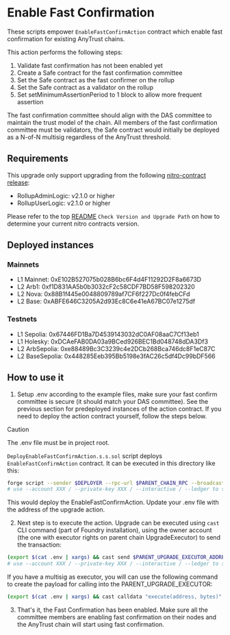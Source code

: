 # Enable Fast Confirmation
These scripts empower `EnableFastConfirmAction` contract which enable fast confirmation for existing AnyTrust chains.

This action performs the following steps:

1. Validate fast confirmation has not been enabled yet
1. Create a Safe contract for the fast confirmation committee
1. Set the Safe contract as the fast confirmer on the rollup
1. Set the Safe contract as a validator on the rollup
1. Set setMinimumAssertionPeriod to 1 block to allow more frequent assertion

The fast confirmation committee should align with the DAS committee to maintain the trust model of the chain. All members of the fast confirmation committee must be validators, the Safe contract would initially be deployed as a N-of-N multisig regardless of the AnyTrust threshold.

## Requirements

This upgrade only support upgrading from the following [nitro-contract release](https://github.com/OffchainLabs/nitro-contracts/releases):

- RollupAdminLogic: v2.1.0 or higher
- RollupUserLogic: v2.1.0 or higher

Please refer to the top [README](../../README.md) `Check Version and Upgrade Path` on how to determine your current nitro contracts version.

## Deployed instances

### Mainnets
- L1 Mainnet: 0xE102B527075b028B6bc6F4d4F11292D2F8a6673D
- L2 Arb1: 0xf1D831AA5b0b3032cF2c58CDF7BD58F598202320
- L2 Nova: 0x88B1f445e0048809789af7CF6f227Dc0f4febCFd
- L2 Base: 0xABFE646C3205A2d93Ec8C6e41eA67BC07e1275df

### Testnets
- L1 Sepolia: 0x67446FD1Ba7D4539143032dC0AF08aaC7Cf13eb1
- L1 Holesky: 0xDCAeFAB0DA03a9BCed926BEC1Bd048748dDA3Df3
- L2 ArbSepolia: 0xe88489Bc3C3239c4e2DCb268Bca746dc8F1eC87C
- L2 BaseSepolia: 0x448285Eeb395Bb5198e3fAC26c5df4Dc99bDF566

## How to use it
1. Setup .env according to the example files, make sure your fast confirm committee is secure (it should match your DAS committee). See the previous section for predeployed instances of the action contract. If you need to deploy the action contract yourself, follow the steps below.

> [!CAUTION]
> The .env file must be in project root.

`DeployEnableFastConfirmAction.s.s.sol` script deploys `EnableFastConfirmAction` contract. It can be executed in this directory like this:
```bash
forge script --sender $DEPLOYER --rpc-url $PARENT_CHAIN_RPC --broadcast --slow DeployEnableFastConfirmAction -vvv --verify
# use --account XXX / --private-key XXX / --interactive / --ledger to set the account to send the transaction from
```
This would deploy the EnableFastConfirmAction. Update your .env file with the address of the upgrade action.

2. Next step is to execute the action. Upgrade can be executed using `cast` CLI command (part of Foundry installation), using the owner account (the one with executor rights on parent chain UpgradeExecutor) to send the transaction:
```bash
(export $(cat .env | xargs) && cast send $PARENT_UPGRADE_EXECUTOR_ADDRESS "execute(address, bytes)" $UPGRADE_ACTION_ADDRESS $(cast calldata "perform(address, address[], uint256, uint256)" $ROLLUP \[$FAST_CONFIRM_COMMITTEE\] $THRESHOLD $SALT) --rpc-url $PARENT_CHAIN_RPC --account EXECUTOR)
# use --account XXX / --private-key XXX / --interactive / --ledger to set the account to send the transaction from
```

If you have a multisig as executor, you will can use the following command to create the payload for calling into the PARENT_UPGRADE_EXECUTOR:
```bash
(export $(cat .env | xargs) && cast calldata "execute(address, bytes)" $UPGRADE_ACTION_ADDRESS $(cast calldata "perform(address, address[], uint256, uint256)" $ROLLUP \[$FAST_CONFIRM_COMMITTEE\] $THRESHOLD $SALT))
```

3. That's it, the Fast Confirmation has been enabled. Make sure all the committee members are enabling fast confirmation on their nodes and the AnyTrust chain will start using fast confirmation.
